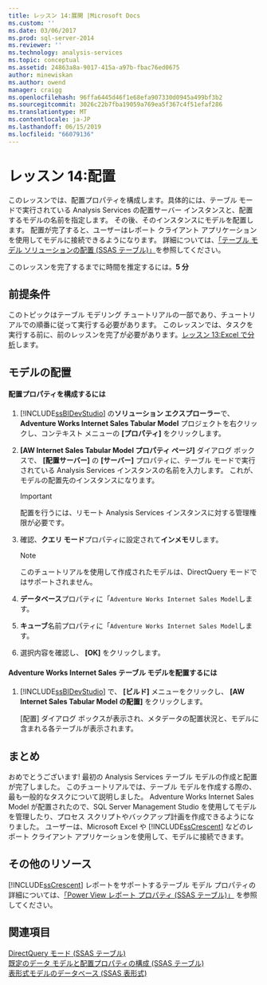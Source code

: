 ```yaml
---
title: レッスン 14:展開 |Microsoft Docs
ms.custom: ''
ms.date: 03/06/2017
ms.prod: sql-server-2014
ms.reviewer: ''
ms.technology: analysis-services
ms.topic: conceptual
ms.assetid: 24863a8a-9017-415a-a97b-fbac76ed0675
author: minewiskan
ms.author: owend
manager: craigg
ms.openlocfilehash: 96ffa6445d46f1e68efa907330d0945a499bf3b2
ms.sourcegitcommit: 3026c22b7fba19059a769ea5f367c4f51efaf286
ms.translationtype: MT
ms.contentlocale: ja-JP
ms.lasthandoff: 06/15/2019
ms.locfileid: "66079136"
---
```

# <a name="lesson-14-deploy"></a>レッスン 14:配置
  このレッスンでは、配置プロパティを構成します。具体的には、テーブル モードで実行されている Analysis Services の配置サーバー インスタンスと、配置するモデルの名前を指定します。 その後、そのインスタンスにモデルを配置します。 配置が完了すると、ユーザーはレポート クライアント アプリケーションを使用してモデルに接続できるようになります。 詳細については、[「テーブル モデル ソリューションの配置 (SSAS テーブル)」](tabular-models/tabular-model-solution-deployment-ssas-tabular.md)を参照してください。  
  
 このレッスンを完了するまでに時間を推定するには。**5 分**  
  
## <a name="prerequisites"></a>前提条件  
 このトピックはテーブル モデリング チュートリアルの一部であり、チュートリアルでの順番に従って実行する必要があります。 このレッスンでは、タスクを実行する前に、前のレッスンを完了が必要があります。[レッスン 13:Excel で分析](lesson-12-analyze-in-excel.md)します。  
  
## <a name="deploy-the-model"></a>モデルの配置  
  
#### <a name="to-configure-deployment-properties"></a>配置プロパティを構成するには  
  
1.  [!INCLUDE[ssBIDevStudio](../includes/ssbidevstudio-md.md)] の**ソリューション エクスプローラー**で、**Adventure Works Internet Sales Tabular Model** プロジェクトを右クリックし、コンテキスト メニューの **[プロパティ]** をクリックします。  
  
2.  **[AW Internet Sales Tabular Model プロパティ ページ]** ダイアログ ボックスで、 **[配置サーバー]** の **[サーバー]** プロパティに、テーブル モードで実行されている Analysis Services インスタンスの名前を入力します。 これが、モデルの配置先のインスタンスになります。  
  
    > [!IMPORTANT]  
    >  配置を行うには、リモート Analysis Services インスタンスに対する管理権限が必要です。  
  
3.  確認、**クエリ モード**プロパティに設定されて**インメモリ**します。  
  
    > [!NOTE]  
    >  このチュートリアルを使用して作成されたモデルは、DirectQuery モードではサポートされません。  
  
4.  **データベース**プロパティに「`Adventure Works Internet Sales Model`します。  
  
5.  **キューブ**名前プロパティに「`Adventure Works Internet Sales Model`します。  
  
6.  選択内容を確認し、 **[OK]** をクリックします。  
  
#### <a name="to-deploy-the-adventure-works-internet-sales-tabular-model"></a>Adventure Works Internet Sales テーブル モデルを配置するには  
  
1.  [!INCLUDE[ssBIDevStudio](../includes/ssbidevstudio-md.md)] で、 **[ビルド]** メニューをクリックし、 **[AW Internet Sales Tabular Model の配置]** をクリックします。  
  
     [配置] ダイアログ ボックスが表示され、メタデータの配置状況と、モデルに含まれる各テーブルが表示されます。  
  
## <a name="conclusion"></a>まとめ  
 おめでとうございます! 最初の Analysis Services テーブル モデルの作成と配置が完了しました。 このチュートリアルでは、テーブル モデルを作成する際の、最も一般的なタスクについて説明しました。 Adventure Works Internet Sales Model が配置されたので、SQL Server Management Studio を使用してモデルを管理したり、プロセス スクリプトやバックアップ計画を作成できるようになりました。 ユーザーは、Microsoft Excel や [!INCLUDE[ssCrescent](../includes/sscrescent-md.md)] などのレポート クライアント アプリケーションを使用して、モデルに接続できます。  
  
## <a name="additional-resources"></a>その他のリソース  
 [!INCLUDE[ssCrescent](../includes/sscrescent-md.md)] レポートをサポートするテーブル モデル プロパティの詳細については、[「Power View レポート プロパティ (SSAS テーブル)」](tabular-models/properties-ssas-tabular.md) を参照してください。  
  
## <a name="see-also"></a>関連項目  
 [DirectQuery モード &#40;SSAS テーブル&#41;](tabular-models/directquery-mode-ssas-tabular.md)   
 [既定のデータ モデルと配置プロパティの構成 &#40;SSAS テーブル&#41;](tabular-models/configure-default-data-modeling-and-deployment-properties-ssas-tabular.md)   
 [表形式モデルのデータベース (SSAS 表形式)](tabular-models/tabular-model-databases-ssas-tabular.md)  
  
  
